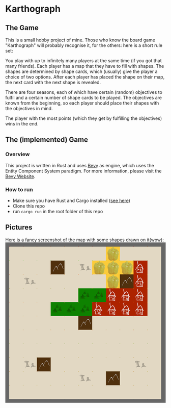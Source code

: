 # Karthograph
## The Game
This is a small hobby project of mine. Those who know the board game "Karthograph" will probably recognise it, for the others: here is a short rule set:

You play with up to infinitely many players at the same time (if you got that many friends). Each player has a map that they have to fill with shapes. The shapes are determined by shape cards, which (usually) give the player a choice of two options. After each player has placed the shape on their map, the next card with the next shape is revealed. 

There are four seasons, each of which have certain (random) objectives to fulfil and a certain number of shape cards to be played. The objectives are known from the beginning, so each player should place their shapes with the objectives in mind.

The player with the most points (which they get by fulfilling the objectives) wins in the end.

## The (implemented) Game
### Overview
This project is written in Rust and uses [Bevy](https://github.com/bevyengine/bevy) as engine, which uses the Entity Component System paradigm. For more information, please visit the [Bevy Website](https://bevyengine.org/).

### How to run
* Make sure you have Rust and Cargo installed ([see here](https://www.rust-lang.org/tools/install))
* Clone this repo
* run `cargo run` in the root folder of this repo


## Pictures
Here is a fancy screenshot of the map with some shapes drawn on it(wow):
![fancy_image](pictures/example_1.png)
